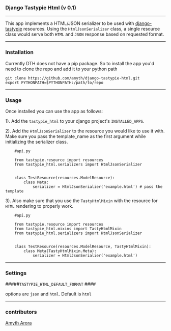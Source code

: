 ### Django Tastypie Html (v 0.1) ###
----------------

This app implements a HTML/JSON serializer to be used with [django-tastypie](https://github.com/toastdriven/django-tastypie) resources. Using the `HtmlJsonSerializer` class, a single resource class
would serve both `HTML` and `JSON` response based on requested format.

----------------

### Installation ###

Currently DTH does not have a pip package. So to install the app you'd need to clone the repo and add it to your python path

```
git clone https://github.com/amyth/django-tastypie-html.git
export PYTHONPATH=$PYTHONPATH:/path/to/repo
```
----------------

### Usage ###

Once installed you can use the app as follows:

1). Add the `tastypie_html` to your django project's `INSTALLED_APPS`.

2). Add the `HtmlJsonSerializer` to the resource you would like to use it with. Make sure you pass the template_name as the first argument while initializing the serializer class.

```
    #api.py
    
    from tastypie.resource import resources
    from tastypie_html.serializers import HtmlJsonSerializer
    
    
    class TestResource(resources.ModelResource):
        class Meta:
            serializer = HtmlJsonSerialier('example.html') # pass the template
```

3). Also make sure that you use the `TastyHtmlMixin` with the resource for `HTML` rendering to properly work.

```
    #api.py
    
    from tastypie.resource import resources
    from tastypie_html.mixins import TastyHtmlMixin
    from tastypie_html.serializers import HtmlJsonSerializer
    
    
    class TestResource(resources.ModelResource, TastyHtmlMixin):
        class Meta(TastyHtmlMixin.Meta):
            serializer = HtmlJsonSerialier('example.html')
```
----------------

### Settings ###


#####`TASTYPIE_HTML_DEFAULT_FORMAT` ####

options are `json` and `html`. Default is `html`

----------------

### contributors ###

[Amyth Arora](https://plus.google.com/+AmythArora)
